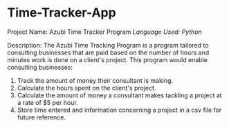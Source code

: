 # Time-Tracker-App
Project Name: Azubi Time Tracker Program
_Language Used: Python_

Description: The Azubi Time Tracking Program is a program tailored to consulting businesses that are paid based on the number of hours and minutes work is done on a client's project. This program would enable consulting businesses:
1. Track the amount of money their consultant is making.
2. Calculate the hours spent on the client's project.
3. Calculate the amount of money a consultant makes tackling a project at a rate of $5 per hour.
4. Store time entered and information concerning a project in a csv file for future reference.

